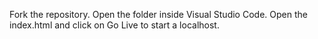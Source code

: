Fork the repository.
Open the folder inside Visual Studio Code.
Open the index.html and click on Go Live to start a localhost.
